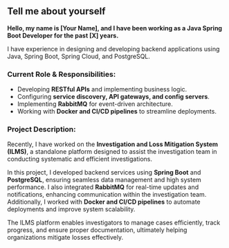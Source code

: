 ## Tell me about yourself

**Hello, my name is [Your Name], and I have been working as a Java Spring Boot Developer for the past [X] years.**  

I have experience in designing and developing backend applications using Java, Spring Boot, Spring Cloud, and PostgreSQL.  

### Current Role & Responsibilities:
- Developing **RESTful APIs** and implementing business logic.  
- Configuring **service discovery, API gateways, and config servers**.  
- Implementing **RabbitMQ** for event-driven architecture.  
- Working with **Docker and CI/CD pipelines** to streamline deployments.  

### Project Description:  
Recently, I have worked on the **Investigation and Loss Mitigation System (ILMS)**, a standalone platform designed to assist the investigation team in conducting systematic and efficient investigations.  

In this project, I developed backend services using **Spring Boot** and **PostgreSQL**, ensuring seamless data management and high system performance. I also integrated **RabbitMQ** for real-time updates and notifications, enhancing communication within the investigation team. Additionally, I worked with **Docker and CI/CD pipelines** to automate deployments and improve system scalability.  

The ILMS platform enables investigators to manage cases efficiently, track progress, and ensure proper documentation, ultimately helping organizations mitigate losses effectively.  
